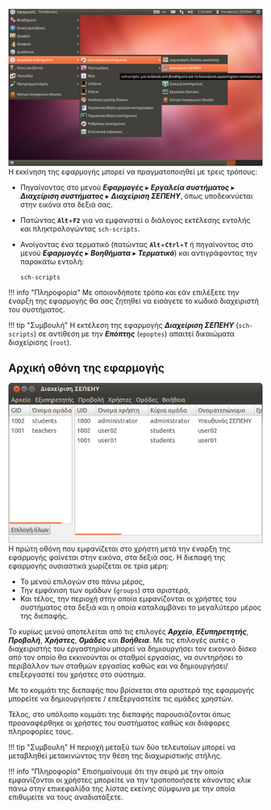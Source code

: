 [![](Schscripts_startup.png)](Schscripts_startup.png)
Η εκκίνηση της εφαρμογής μπορεί να πραγματοποιηθεί με τρεις τρόπους:

  - Πηγαίνοντας στο μενού ***Εφαρμογές*** ▸ ***Εργαλεία συστήματος*** ▸ ***Διαχείριση συστήματος*** ▸ ***Διαχείριση ΣΕΠΕΗΥ***, όπως υποδεικνύεται στην εικόνα στα δεξιά
    σας.
  - Πατώντας **`Alt`**+**`F2`** για να εμφανιστεί ο διάλογος εκτέλεσης εντολής και
    πληκτρολογώντας `sch-scripts`.
  - Ανοίγοντας ένα τερματικό (πατώντας **`Alt`**+**`Ctrl`**+**`T`** ή πηγαίνοντας στο μενού
    ***Εφαρμογές*** ▸ ***Βοηθήματα*** ▸ ***Τερματικό***) και
    αντιγράφοντας την παρακάτω εντολή:

    ```shell
    sch-scripts
    ```

!!! info "Πληροφορία"
    Με οποιονδήποτε τρόπο και εάν επιλέξετε την έναρξη της εφαρμογής θα σας ζητηθεί να εισάγετε το κωδικό διαχειριστή του συστήματος.

!!! tip "Συμβουλή"
      Η εκτέλεση της εφαρμογής ***Διαχείριση ΣΕΠΕΗΥ*** (`sch-scripts`) σε αντίθεση με την ***Επόπτης*** (`epoptes`) απαιτεί δικαιώματα διαχείρισης (`root`).

## Αρχική οθόνη της εφαρμογής

[![](Schscripts_first_screen.png)](Schscripts_first_screen.png.png)
Η πρώτη οθόνη που εμφανίζεται στο χρήστη
μετά την έναρξη της εφαρμογής φαίνεται στην εικόνα, στα δεξιά σας. Η
διεπαφή της εφαρμογής ουσιαστικά χωρίζεται σε τρία μέρη:

  - Το μενού επιλογών στο πάνω μέρος,
  - Την εμφάνιση των ομάδων (`groups`) στα αριστερά,
  - Και τέλος, την περιοχή στην οποία εμφανίζονται οι χρήστες του
    συστήματος στα δεξιά και η οποία καταλαμβάνει το μεγαλύτερο
    μέρος της διεπαφής.

Το κυρίως μενού αποτελείται από τις επιλογές
***Αρχείο***, ***Εξυπηρετητής***, ***Προβολή***, ***Χρήστες***, ***Ομάδες*** και ***Βοήθεια***.
Με τις επιλογές αυτές ο διαχειριστής του εργαστηρίου μπορεί να
δημιουργήσει τον εικονικό δίσκο από τον οποίο θα εκκινούνται
οι σταθμοί εργασίας, να συντηρήσει το περιβάλλον των σταθμών εργασίας
καθώς και να δημιουργήσει/επεξεργαστεί του χρήστες στο σύστημα.

Με το κομμάτι της διεπαφής που βρίσκεται στα αριστερά της εφαρμογής
μπορείτε να δημιουργήσετε / επεξεργαστείτε τις ομάδες χρηστών.

Τέλος, στο υπόλοιπο κομμάτι της διεπαφής παρουσιάζονται όπως
προαναφέρθηκε οι χρήστες του συστήματος καθώς και διάφορες
πληροφορίες τους.

!!! tip "Συμβουλη"
    Η περιοχή μεταξύ των δύο τελευταίων μπορεί να μεταβληθεί μετακινώντας την θέση της διαχωριστικής στήλης.

!!! info "Πληροφορία"
    Επισημαίνουμε ότι την σειρά με την οποία εμφανίζονται οι χρήστες μπορείτε να την τροποποιήσετε κάνοντας κλικ πάνω στην επικεφαλίδα της λίστας εκείνης σύμφωνα με την οποία επιθυμείτε να τους αναδιατάξετε.
